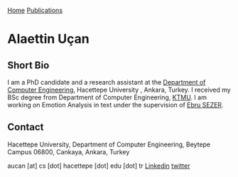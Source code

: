 [Home](index.md)  [Publications](https://scholar.google.com/citations?user=dbZzyagAAAAJ) 

# Alaettin Uçan

## Short Bio
I am a PhD candidate and a research assistant at the [Department of Computer Engineering](http://cs.hacettepe.edu.tr/), Hacettepe University , Ankara, Turkey. I received my BSc degree from Department of Computer Engineering, [KTMU](http://manas.edu.kg/). I am working on Emotion Analysis in text under the supervision of [Ebru SEZER](http://yunus.hacettepe.edu.tr/~ebru/).

## Contact

Hacettepe University,
Department of Computer Engineering,
Beytepe Campus 06800, Cankaya,
Ankara, Turkey

aucan [at] cs [dot] hacettepe [dot] edu [dot] tr
[Linkedin](https://www.linkedin.com/in/alaettin-ucan/)
[twitter](https://twitter.com/alaattinucn)
